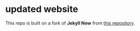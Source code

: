 # updated website

This repo is built on a fork of **Jekyll Now** from [this repository](https://github.com/barryclark/jekyll-now).




